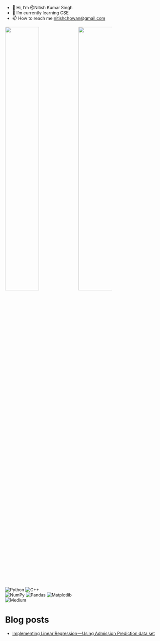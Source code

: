 - 👋 Hi, I’m @Nitish Kumar Singh
- 🌱 I’m currently learning CSE
- 📫 How to reach me nitishchowan@gmail.com
<img align="left" width= "47%" src="https://github-readme-stats.vercel.app/api?username=nitishwaa&show_icons=true&theme=radical" />
<img align="left" width= "47%" src="https://github-readme-stats.vercel.app/api/top-langs/?username=nitishwaa&layout=compact" />
<br />
<br />
<br />
<br />
<br />
<br />
<br />  
<br />  

![Python](https://img.shields.io/badge/python-3670A0?style=for-the-badge&logo=python&logoColor=ffdd54) 
![C++](https://img.shields.io/badge/c++-%2300599C.svg?style=for-the-badge&logo=c%2B%2B&logoColor=white)  
![NumPy](https://img.shields.io/badge/numpy-%23013243.svg?style=for-the-badge&logo=numpy&logoColor=white) 
![Pandas](https://img.shields.io/badge/pandas-%23150458.svg?style=for-the-badge&logo=pandas&logoColor=white) 
![Matplotlib](https://img.shields.io/badge/Matplotlib-%23#ffffff.svg?style=for-the-badge&logo=Matplotlib&logoColor=white)  
![Medium](https://img.shields.io/badge/Medium-12100E?style=for-the-badge&logo=medium&logoColor=white)  

# Blog posts
<!-- BLOG-POST-LIST:START -->
- [Implementing Linear Regression — Using Admission Prediction data set](https://medium.com/@nitishchowan/implementing-linear-regression-using-admission-prediction-data-set-df5572940fee?source=rss-3dda734bda6------2)
<!-- BLOG-POST-LIST:END -->
